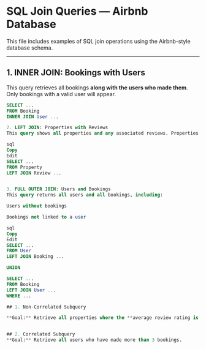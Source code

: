 # SQL Join Queries — Airbnb Database

This file includes examples of SQL join operations using the Airbnb-style database schema.

---

## 1. INNER JOIN: Bookings with Users

This query retrieves all bookings **along with the users who made them**. Only bookings with a valid user will appear.

```sql
SELECT ...
FROM Booking
INNER JOIN User ...

2. LEFT JOIN: Properties with Reviews
This query shows all properties and any associated reviews. Properties with no reviews will still appear.

sql
Copy
Edit
SELECT ...
FROM Property
LEFT JOIN Review ...


3. FULL OUTER JOIN: Users and Bookings
This query returns all users and all bookings, including:

Users without bookings

Bookings not linked to a user

sql
Copy
Edit
SELECT ...
FROM User
LEFT JOIN Booking ...

UNION

SELECT ...
FROM Booking
LEFT JOIN User ...
WHERE ...

## 1. Non-Correlated Subquery

**Goal:** Retrieve all properties where the **average review rating is greater than 4.0**.


## 2. Correlated Subquery
**Goal:** Retrieve all users who have made more than 3 bookings.
